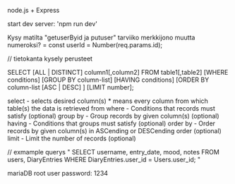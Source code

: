 
node.js + Express

start dev server: 'npm run dev'

Kysy matilta "getuserByid ja putuser" tarviiko merkkijono muutta numeroksi? = const userId = Number(req.params.id);



 // tietokanta kysely perusteet

SELECT [ALL | DISTINCT] column1[,column2]
  FROM table1[,table2]
  [WHERE conditions]
  [GROUP BY column-list]
  [HAVING conditions]
  [ORDER BY column-list [ASC | DESC] ]
  [LIMIT number];

select - selects desired column(s) * means every column
from which table(s) the data is retrieved from
where - Conditions that records must satisfy (optional)
group by - Group records by given column(s) (optional)
having - Conditions that groups must satisfy (optional)
order by - Order records by given column(s) in ASCending or DESCending order (optional)
limit - Limit the number of records (optional)

// exmample querys "  SELECT username, entry_date, mood, notes FROM users, DiaryEntries WHERE DiaryEntries.user_id = Users.user_id; "

mariaDB root user password: 1234
